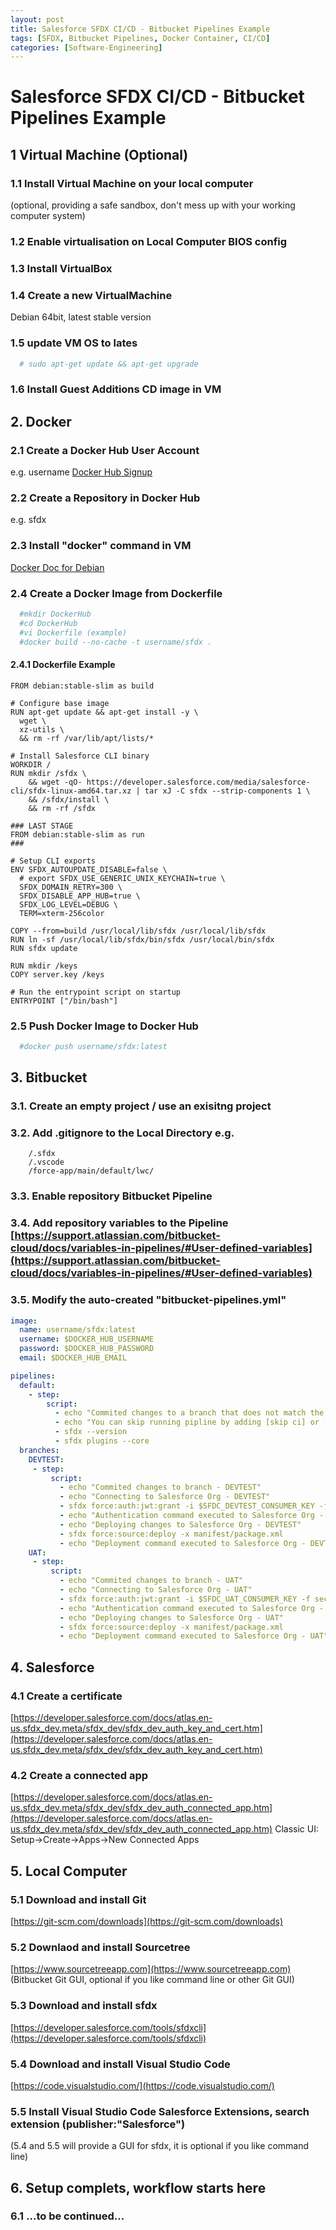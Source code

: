 ```yaml
---
layout: post
title: Salesforce SFDX CI/CD - Bitbucket Pipelines Example
tags: [SFDX, Bitbucket Pipelines, Docker Container, CI/CD]
categories: [Software-Engineering]
---
```


# Salesforce SFDX CI/CD - Bitbucket Pipelines Example

## 1 Virtual Machine (Optional) 

### 1.1 Install Virtual Machine on your local computer 
(optional, providing a safe sandbox, don't mess up with your working computer system)
### 1.2 Enable virtualisation on Local Computer BIOS config
### 1.3 Install VirtualBox
### 1.4 Create a new VirtualMachine
Debian 64bit, latest stable version
### 1.5 update VM OS to lates
```bash
  # sudo apt-get update && apt-get upgrade
```  
### 1.6 Install Guest Additions CD image in VM 

## 2. Docker

### 2.1 Create a Docker Hub User Account 
e.g.  username  [Docker Hub Signup](https://hub.docker.com/signup)
### 2.2 Create a Repository in Docker Hub 
e.g. sfdx
### 2.3 Install "docker" command in VM 
[Docker Doc for Debian](https://docs.docker.com/install/linux/docker-ce/debian/)
### 2.4 Create a Docker Image from Dockerfile
```bash
  #mkdir DockerHub
  #cd DockerHub
  #vi Dockerfile (example)
  #docker build --no-cache -t username/sfdx .
```  
#### 2.4.1 Dockerfile Example
```
FROM debian:stable-slim as build

# Configure base image
RUN apt-get update && apt-get install -y \
  wget \
  xz-utils \
  && rm -rf /var/lib/apt/lists/*

# Install Salesforce CLI binary
WORKDIR /
RUN mkdir /sfdx \
    && wget -qO- https://developer.salesforce.com/media/salesforce-cli/sfdx-linux-amd64.tar.xz | tar xJ -C sfdx --strip-components 1 \
    && /sfdx/install \
    && rm -rf /sfdx

### LAST STAGE
FROM debian:stable-slim as run
###

# Setup CLI exports
ENV SFDX_AUTOUPDATE_DISABLE=false \
  # export SFDX_USE_GENERIC_UNIX_KEYCHAIN=true \
  SFDX_DOMAIN_RETRY=300 \
  SFDX_DISABLE_APP_HUB=true \
  SFDX_LOG_LEVEL=DEBUG \
  TERM=xterm-256color

COPY --from=build /usr/local/lib/sfdx /usr/local/lib/sfdx
RUN ln -sf /usr/local/lib/sfdx/bin/sfdx /usr/local/bin/sfdx
RUN sfdx update

RUN mkdir /keys
COPY server.key /keys

# Run the entrypoint script on startup
ENTRYPOINT ["/bin/bash"]
```

### 2.5 Push Docker Image to Docker Hub
```bash
  #docker push username/sfdx:latest
```

## 3. Bitbucket

### 3.1. Create an empty project / use an exisitng project
### 3.2. Add .gitignore to the Local Directory e.g.
```
	/.sfdx
	/.vscode
	/force-app/main/default/lwc/
```  
### 3.3. Enable repository Bitbucket Pipeline
### 3.4. Add repository variables to the Pipeline [https://support.atlassian.com/bitbucket-cloud/docs/variables-in-pipelines/#User-defined-variables](https://support.atlassian.com/bitbucket-cloud/docs/variables-in-pipelines/#User-defined-variables)
### 3.5. Modify the auto-created "bitbucket-pipelines.yml"
```yaml
image:
  name: username/sfdx:latest
  username: $DOCKER_HUB_USERNAME
  password: $DOCKER_HUB_PASSWORD
  email: $DOCKER_HUB_EMAIL

pipelines:
  default:
    - step:
        script:
          - echo "Commited changes to a branch that does not match the listed branches in bitbucket-pipelines.yml."
          - echo "You can skip running pipline by adding [skip ci] or [ci skip] (with []) to the git commit message."
          - sfdx --version
          - sfdx plugins --core
  branches:
    DEVTEST:
     - step:
         script:
           - echo "Commited changes to branch - DEVTEST"
           - echo "Connecting to Salesforce Org - DEVTEST"
           - sfdx force:auth:jwt:grant -i $SFDC_DEVTEST_CONSUMER_KEY -f security/jwt.key -u $SFDC_DEVTEST_USER -d -s -a DEVTEST -r $SFDC_DEVTEST_URL
           - echo "Authentication command executed to Salesforce Org - DEVTEST"
           - echo "Deploying changes to Salesforce Org - DEVTEST"
           - sfdx force:source:deploy -x manifest/package.xml
           - echo "Deployment command executed to Salesforce Org - DEVTEST"
    UAT:
     - step:
         script:
           - echo "Commited changes to branch - UAT"
           - echo "Connecting to Salesforce Org - UAT"
           - sfdx force:auth:jwt:grant -i $SFDC_UAT_CONSUMER_KEY -f security/jwt.key -u $SFDC_UAT_USER -d -s -a UAT -r $SFDC_UAT_URL
           - echo "Authentication command executed to Salesforce Org - UAT"
           - echo "Deploying changes to Salesforce Org - UAT"
           - sfdx force:source:deploy -x manifest/package.xml
           - echo "Deployment command executed to Salesforce Org - UAT"
```

## 4. Salesforce

### 4.1 Create a certificate
[https://developer.salesforce.com/docs/atlas.en-us.sfdx_dev.meta/sfdx_dev/sfdx_dev_auth_key_and_cert.htm](https://developer.salesforce.com/docs/atlas.en-us.sfdx_dev.meta/sfdx_dev/sfdx_dev_auth_key_and_cert.htm)
### 4.2 Create a connected app
[https://developer.salesforce.com/docs/atlas.en-us.sfdx_dev.meta/sfdx_dev/sfdx_dev_auth_connected_app.htm](https://developer.salesforce.com/docs/atlas.en-us.sfdx_dev.meta/sfdx_dev/sfdx_dev_auth_connected_app.htm)
Classic UI: Setup->Create->Apps->New Connected Apps

## 5. Local Computer

### 5.1 Download and install Git 
[https://git-scm.com/downloads](https://git-scm.com/downloads)
### 5.2 Downlaod and install Sourcetree 
[https://www.sourcetreeapp.com](https://www.sourcetreeapp.com) (Bitbucket Git GUI, optional if you like command line or other Git GUI) 
### 5.3 Download and install sfdx 
[https://developer.salesforce.com/tools/sfdxcli](https://developer.salesforce.com/tools/sfdxcli)
### 5.4 Download and install Visual Studio Code 
[https://code.visualstudio.com/](https://code.visualstudio.com/) 
### 5.5 Install Visual Studio Code Salesforce Extensions, search extension (publisher:"Salesforce") 
(5.4 and 5.5 will provide a GUI for sfdx, it is optional if you like command line)

## 6. Setup complets, workflow starts here

### 6.1 ...to be continued...
